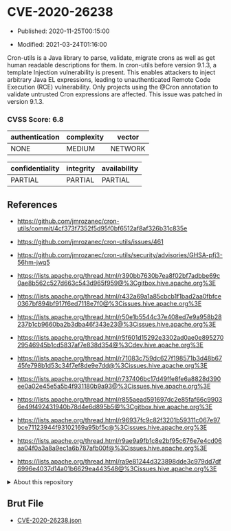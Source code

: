 # CVE-2020-26238

- Published: 2020-11-25T00:15:00

- Modified: 2021-03-24T01:16:00

Cron-utils is a Java library to parse, validate, migrate crons as well as get human readable descriptions for them. In cron-utils before version 9.1.3, a template Injection vulnerability is present. This enables attackers to inject arbitrary Java EL expressions, leading to unauthenticated Remote Code Execution (RCE) vulnerability. Only projects using the @Cron annotation to validate untrusted Cron expressions are affected. This issue was patched in version 9.1.3.

### CVSS Score: **6.8**

| authentication | complexity | vector |
| --- | --- | --- |
| NONE | MEDIUM | NETWORK |

| confidentiality | integrity | availability |
| --- | --- | --- |
| PARTIAL | PARTIAL | PARTIAL |

## References

* https://github.com/jmrozanec/cron-utils/commit/4cf373f7352f5d95f0bf6512af8af326b31c835e

* https://github.com/jmrozanec/cron-utils/issues/461

* https://github.com/jmrozanec/cron-utils/security/advisories/GHSA-pfj3-56hm-jwq5

* https://lists.apache.org/thread.html/r390bb7630b7ea8f02bf7adbbe69c0ae8b562c527d663c543d965f959@%3Cgitbox.hive.apache.org%3E

* https://lists.apache.org/thread.html/r432a69a1a85cbcb1f1bad2aa0fbfce0367bf894bf917f6ed7118e7f0@%3Cissues.hive.apache.org%3E

* https://lists.apache.org/thread.html/r50e1b5544c37e408ed7e9a958b28237b1cb9660ba2b3dba46f343e23@%3Cissues.hive.apache.org%3E

* https://lists.apache.org/thread.html/r5f601d15292e3302ad0ae0e89527029546945b1cd5837af7e838d354@%3Cdev.hive.apache.org%3E

* https://lists.apache.org/thread.html/r71083c759dc627f198571b3d48b6745fe798b1d53c34f7ef8de9e7dd@%3Cissues.hive.apache.org%3E

* https://lists.apache.org/thread.html/r737406bc17d49ffe8fe6a8828d390ee0a02e45e5a5b4f931180b9a93@%3Cissues.hive.apache.org%3E

* https://lists.apache.org/thread.html/r855aead591697dc2e85faf66c99036e49f492431940b78d4e6d895b5@%3Cgitbox.hive.apache.org%3E

* https://lists.apache.org/thread.html/r96937fc9c82f3201b59311c067e97bce71123944f93102169a95bf5c@%3Cissues.hive.apache.org%3E

* https://lists.apache.org/thread.html/r9ae9a9fb1c8e2bf95c676e7e4cd06aa04f0a3a8a9ec1a6b787afb00f@%3Cissues.hive.apache.org%3E

* https://lists.apache.org/thread.html/ra9e81244d323898dde3c979dd7df6996e4037d14a01b6629ea443548@%3Cissues.hive.apache.org%3E

<details>
<summary>About this repository</summary> 

  This repository is part of the project [Live Hack CVE](https://github.com/Live-Hack-CVE). Main website can be found [www.live-hack.org](https://www.live-hack.org) 
  
  Made by [Sn0wAlice](https://github.com/Sn0wAlice) for the people that care about security and need to have a feed of the latest CVEs. Hope you enjoy it, don't forget to star the repo and follow me on [Twitter](https://twitter.com/Sn0wAlice) and [Github](https://github.com/Sn0wAlice). And that is my [personnal website](https://www.alice-snow.me/)

  - [Home Page](https://github.com/Live-Hack-CVE)
  - [Framework](https://github.com/Live-Hack-CVE/cve-framework)
  - [CVE database](https://github.com/Live-Hack-CVE/full_database)
  - [Changelog](https://github.com/Live-Hack-CVE/Changelog)
</details>

## Brut File

* [CVE-2020-26238.json](https://raw.githubusercontent.com/Live-Hack-CVE/full_database/main/cves/2020/CVE-2020-26238.json)

